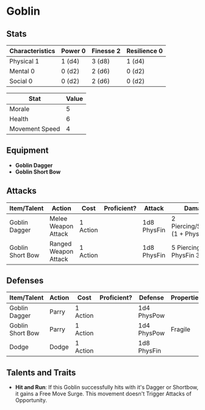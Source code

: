 # Goblin

## Stats

| Characteristics | Power 0 | Finesse 2 | Resilience 0 |
| --------------- | ------- | --------- | ------------ |
| Physical 1      | 1 (d4)  | 3 (d8)    | 1 (d4)       |
| Mental 0        | 0 (d2)  | 2 (d6)    | 0 (d2)       |
| Social 0        | 0 (d2)  | 2 (d6)    | 0 (d2)       |

| Stat            | Value |
| --------------- | ----- |
| Morale          | 5     |
| Health          | 6     |
| Movement Speed  | 4     |

## Equipment

* **Goblin Dagger**
* **Goblin Short Bow**

## Attacks

| Item/Talent      | Action               | Cost     | Proficient? | Attack      | Damage                              | Properties  |
| ---------------- | -------------------- | -------- | ----------- | ----------- | ----------------------------------- | ----------- |
| Goblin Dagger    | Melee Weapon Attack  | 1 Action |             | 1d8 PhysFin | 2 Piercing/Slashing (1 + PhysPow 1) |             |
| Goblin Short Bow | Ranged Weapon Attack | 1 Action |             | 1d8 PhysFin | 5 Piercing (2 + PhysFin 3)          | Range 5 sq. |

## Defenses

| Item/Talent      | Action | Cost     | Proficient? | Defense     | Properties |
| ---------------- | ------ | -------- | ----------- | ----------- | ---------- |
| Goblin Dagger    | Parry  | 1 Action |             | 1d4 PhysPow |            |
| Goblin Short Bow | Parry  | 1 Action |             | 1d4 PhysPow | Fragile    |
| Dodge            | Dodge  | 1 Action |             | 1d8 PhysFin |            |

## Talents and Traits

* **Hit and Run**: If this Goblin successfully hits with it's Dagger or Shortbow, it gains a Free Move Surge. This movement doesn't Trigger Attacks of Opportunity.
